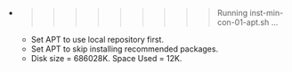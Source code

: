 * >>>>>>>>> Running inst-min-con-01-apt.sh ...
  * Set APT to use local repository first.
  * Set APT to skip installing recommended packages.
  * Disk size = 686028K. Space Used = 12K.
